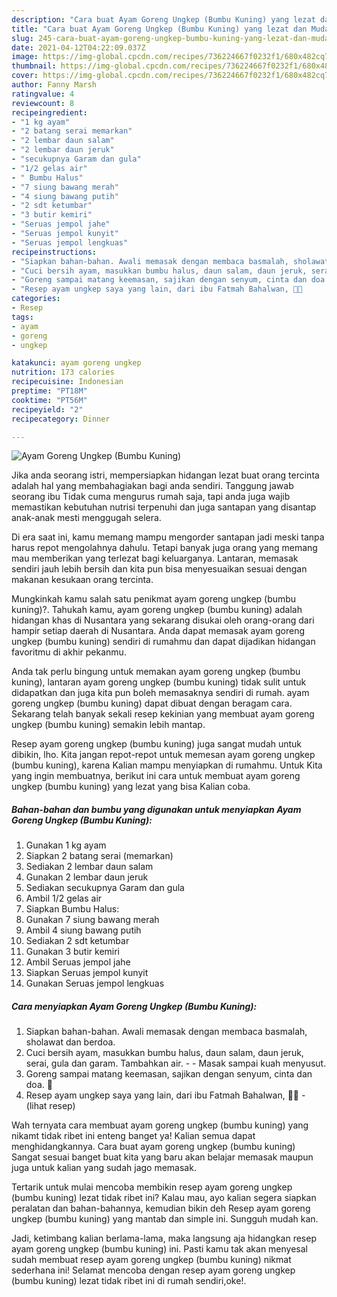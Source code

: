 ```yaml
---
description: "Cara buat Ayam Goreng Ungkep (Bumbu Kuning) yang lezat dan Mudah Dibuat"
title: "Cara buat Ayam Goreng Ungkep (Bumbu Kuning) yang lezat dan Mudah Dibuat"
slug: 245-cara-buat-ayam-goreng-ungkep-bumbu-kuning-yang-lezat-dan-mudah-dibuat
date: 2021-04-12T04:22:09.037Z
image: https://img-global.cpcdn.com/recipes/736224667f0232f1/680x482cq70/ayam-goreng-ungkep-bumbu-kuning-foto-resep-utama.jpg
thumbnail: https://img-global.cpcdn.com/recipes/736224667f0232f1/680x482cq70/ayam-goreng-ungkep-bumbu-kuning-foto-resep-utama.jpg
cover: https://img-global.cpcdn.com/recipes/736224667f0232f1/680x482cq70/ayam-goreng-ungkep-bumbu-kuning-foto-resep-utama.jpg
author: Fanny Marsh
ratingvalue: 4
reviewcount: 8
recipeingredient:
- "1 kg ayam"
- "2 batang serai memarkan"
- "2 lembar daun salam"
- "2 lembar daun jeruk"
- "secukupnya Garam dan gula"
- "1/2 gelas air"
- " Bumbu Halus"
- "7 siung bawang merah"
- "4 siung bawang putih"
- "2 sdt ketumbar"
- "3 butir kemiri"
- "Seruas jempol jahe"
- "Seruas jempol kunyit"
- "Seruas jempol lengkuas"
recipeinstructions:
- "Siapkan bahan-bahan. Awali memasak dengan membaca basmalah, sholawat dan berdoa."
- "Cuci bersih ayam, masukkan bumbu halus, daun salam, daun jeruk, serai, gula dan garam. Tambahkan air.   Masak sampai kuah menyusut."
- "Goreng sampai matang keemasan, sajikan dengan senyum, cinta dan doa. 🖤"
- "Resep ayam ungkep saya yang lain, dari ibu Fatmah Bahalwan, 🖤🥰           (lihat resep)"
categories:
- Resep
tags:
- ayam
- goreng
- ungkep

katakunci: ayam goreng ungkep 
nutrition: 173 calories
recipecuisine: Indonesian
preptime: "PT18M"
cooktime: "PT56M"
recipeyield: "2"
recipecategory: Dinner

---
```



![Ayam Goreng Ungkep (Bumbu Kuning)](https://img-global.cpcdn.com/recipes/736224667f0232f1/680x482cq70/ayam-goreng-ungkep-bumbu-kuning-foto-resep-utama.jpg)

Jika anda seorang istri, mempersiapkan hidangan lezat buat orang tercinta adalah hal yang membahagiakan bagi anda sendiri. Tanggung jawab seorang ibu Tidak cuma mengurus rumah saja, tapi anda juga wajib memastikan kebutuhan nutrisi terpenuhi dan juga santapan yang disantap anak-anak mesti menggugah selera.

Di era  saat ini, kamu memang mampu mengorder santapan jadi meski tanpa harus repot mengolahnya dahulu. Tetapi banyak juga orang yang memang mau memberikan yang terlezat bagi keluarganya. Lantaran, memasak sendiri jauh lebih bersih dan kita pun bisa menyesuaikan sesuai dengan makanan kesukaan orang tercinta. 



Mungkinkah kamu salah satu penikmat ayam goreng ungkep (bumbu kuning)?. Tahukah kamu, ayam goreng ungkep (bumbu kuning) adalah hidangan khas di Nusantara yang sekarang disukai oleh orang-orang dari hampir setiap daerah di Nusantara. Anda dapat memasak ayam goreng ungkep (bumbu kuning) sendiri di rumahmu dan dapat dijadikan hidangan favoritmu di akhir pekanmu.

Anda tak perlu bingung untuk memakan ayam goreng ungkep (bumbu kuning), lantaran ayam goreng ungkep (bumbu kuning) tidak sulit untuk didapatkan dan juga kita pun boleh memasaknya sendiri di rumah. ayam goreng ungkep (bumbu kuning) dapat dibuat dengan beragam cara. Sekarang telah banyak sekali resep kekinian yang membuat ayam goreng ungkep (bumbu kuning) semakin lebih mantap.

Resep ayam goreng ungkep (bumbu kuning) juga sangat mudah untuk dibikin, lho. Kita jangan repot-repot untuk memesan ayam goreng ungkep (bumbu kuning), karena Kalian mampu menyiapkan di rumahmu. Untuk Kita yang ingin membuatnya, berikut ini cara untuk membuat ayam goreng ungkep (bumbu kuning) yang lezat yang bisa Kalian coba.

<!--inarticleads1-->

##### Bahan-bahan dan bumbu yang digunakan untuk menyiapkan Ayam Goreng Ungkep (Bumbu Kuning):

1. Gunakan 1 kg ayam
1. Siapkan 2 batang serai (memarkan)
1. Sediakan 2 lembar daun salam
1. Gunakan 2 lembar daun jeruk
1. Sediakan secukupnya Garam dan gula
1. Ambil 1/2 gelas air
1. Siapkan  Bumbu Halus:
1. Gunakan 7 siung bawang merah
1. Ambil 4 siung bawang putih
1. Sediakan 2 sdt ketumbar
1. Gunakan 3 butir kemiri
1. Ambil Seruas jempol jahe
1. Siapkan Seruas jempol kunyit
1. Gunakan Seruas jempol lengkuas




<!--inarticleads2-->

##### Cara menyiapkan Ayam Goreng Ungkep (Bumbu Kuning):

1. Siapkan bahan-bahan. Awali memasak dengan membaca basmalah, sholawat dan berdoa.
1. Cuci bersih ayam, masukkan bumbu halus, daun salam, daun jeruk, serai, gula dan garam. Tambahkan air.  -  - Masak sampai kuah menyusut.
1. Goreng sampai matang keemasan, sajikan dengan senyum, cinta dan doa. 🖤
1. Resep ayam ungkep saya yang lain, dari ibu Fatmah Bahalwan, 🖤🥰 -           (lihat resep)




Wah ternyata cara membuat ayam goreng ungkep (bumbu kuning) yang nikamt tidak ribet ini enteng banget ya! Kalian semua dapat menghidangkannya. Cara buat ayam goreng ungkep (bumbu kuning) Sangat sesuai banget buat kita yang baru akan belajar memasak maupun juga untuk kalian yang sudah jago memasak.

Tertarik untuk mulai mencoba membikin resep ayam goreng ungkep (bumbu kuning) lezat tidak ribet ini? Kalau mau, ayo kalian segera siapkan peralatan dan bahan-bahannya, kemudian bikin deh Resep ayam goreng ungkep (bumbu kuning) yang mantab dan simple ini. Sungguh mudah kan. 

Jadi, ketimbang kalian berlama-lama, maka langsung aja hidangkan resep ayam goreng ungkep (bumbu kuning) ini. Pasti kamu tak akan menyesal sudah membuat resep ayam goreng ungkep (bumbu kuning) nikmat sederhana ini! Selamat mencoba dengan resep ayam goreng ungkep (bumbu kuning) lezat tidak ribet ini di rumah sendiri,oke!.

